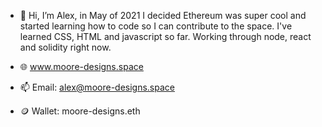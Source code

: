 - 👋 Hi, I’m Alex, in May of 2021 I decided Ethereum was super cool and started learning how to code so I can contribute to the space. I've learned CSS, HTML and javascript so far. Working through node, react and solidity right now. 

- 🌐 www.moore-designs.space
- 📫 Email: alex@moore-designs.space
- 🪙 Wallet: moore-designs.eth

